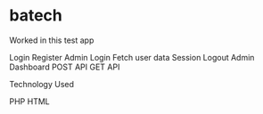 # batech


Worked in this test app 

Login
Register
Admin Login
Fetch user data 
Session Logout
Admin Dashboard
POST API
GET API



Technology Used

PHP
HTML
